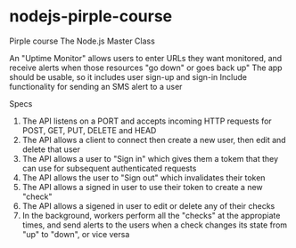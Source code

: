 # nodejs-pirple-course
Pirple course  The Node.js Master Class

An "Uptime Monitor" allows users to enter URLs they want monitored, and receive alerts when those resources "go down" or goes back up"
The app should be usable,  so it includes user sign-up and sign-in
Include functionality for sending an SMS alert to a user

Specs
1. The API listens on a PORT and accepts incoming HTTP requests for POST, GET, PUT, DELETE and HEAD
2. The API allows a client to connect then create a new user, then edit and delete that user
3. The API allows a user to "Sign in" which gives them a tokem that they can use for subsequent authenticated requests
4. The API allows the user to "Sign out" which invalidates their token
5. The API allows a signed in user to use their token to create a new "check"
6. The API allows a sigened in user to edit or delete any of their checks
7. In the background, workers perform all the "checks" at the appropiate times, and send alerts to the users when a check changes its state from "up" to "down", or vice versa
